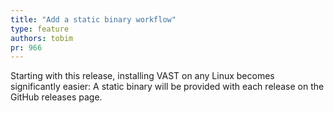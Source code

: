```yaml
---
title: "Add a static binary workflow"
type: feature
authors: tobim
pr: 966
---
```


Starting with this release, installing VAST on any Linux becomes significantly
easier: A static binary will be provided with each release on the GitHub
releases page.
